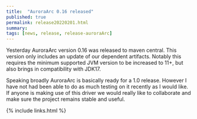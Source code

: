 ```yaml
---
title:  "AuroraArc 0.16 released"
published: true
permalink: release20220201.html
summary: 
tags: [news, release, release-auroraArc]
---
```


Yesterday AuroraArc version 0.16 was released to maven central.  This version only includes an update of our dependent artifacts.  Notably this requires the minimum supported JVM version to be increased to 11+, but also brings in compatibility with JDK17.

Speaking broadly AuroraArc is basically ready for a 1.0 release.  However I have not had been able to do as much testing on it recently as I would like.  If anyone is making use of this driver we would really like to collaborate and make sure the project remains stable and useful.

{% include links.html %}
